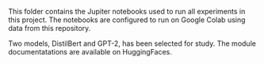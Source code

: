 This folder contains the Jupiter notebooks used to run all experiments in this project. The notebooks are configured to run on Google Colab using data from this repository. 

Two models, DistilBert and GPT-2, has been selected for study. The module documentatations are available on HuggingFaces. 
